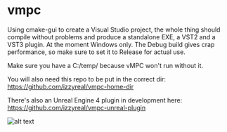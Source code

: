 # vmpc

Using cmake-gui to create a Visual Studio project, the whole thing should compile without problems and produce a standalone EXE, a VST2 and a VST3 plugin. At the moment Windows only. The Debug build gives crap performance, so make sure to set it to Release for actual use.

Make sure you have a C:/temp/ because vMPC won't run without it.

You will also need this repo to be put in the correct dir:
https://github.com/izzyreal/vmpc-home-dir

There's also an Unreal Engine 4 plugin in development here:
https://github.com/izzyreal/vmpc-unreal-plugin

![alt text](https://i.imgur.com/42mrtk3.jpg)
